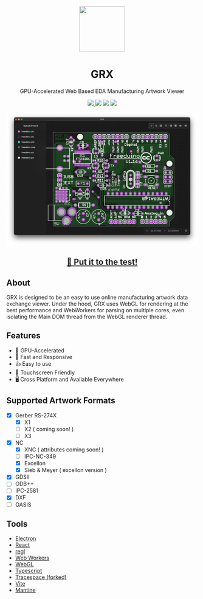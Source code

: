 <div align="center">
  <a title="GRX" href="https://grx.electronicloud.app/">
    <img src="./resources/icon.png" width="120" height="120">
  </a>
  <h1>GRX</h1>
  <p>GPU-Accelerated Web Based EDA Manufacturing Artwork Viewer</p>
  <a title="GRX" href="https://grx.electronicloud.app/">
    <img src="https://img.shields.io/website?label=grx.electronicloud.app&url=https%3A%2F%2Fgrx.electronicloud.app%2F">
  </a>
  <img src="https://img.shields.io/github/package-json/v/hpcreery/grx">
  <img src="https://img.shields.io/github/actions/workflow/status/hpcreery/grx/release.yml">
  <img src="https://img.shields.io/github/license/hpcreery/grx">
</div>

![preview](/resources/screenshot-v3.1-dark.png)

<div align="center">
 <h2><a href="https://grx.electronicloud.app/">🔗 Put it to the test!</a></h2>
</div>

## About

GRX is designed to be an easy to use online manufacturing artwork data exchange viewer. Under the hood, GRX uses WebGL for rendering at the best performance and WebWorkers for parsing on multiple cores, even isolating the Main DOM thread from the WebGL renderer thread.

## Features

- 🚀 GPU-Accelerated
- 🏃 Fast and Responsive
- 👍 Easy to use
- 🤏 Touchscreen Friendly
- 🖥 Cross Platform and Available Everywhere

## Supported Artwork Formats

- [x] Gerber RS-274X
  - [x] X1
  - [ ] X2 ( coming soon! )
  - [ ] X3
- [x] NC
  - [x] XNC ( attributes coming soon! )
  - [ ] IPC-NC-349
  - [x] Excellon
  - [x] Sieb & Meyer ( excellon version )
- [x] GDSII
- [ ] ODB++
- [ ] IPC-2581
- [x] DXF
- [ ] OASIS

## Tools

- [Electron](https://electronjs.org/)
- [React](https://reactjs.org/)
- [regl](http://regl.party/)
- [Web Workers](https://developer.mozilla.org/en-US/docs/Web/API/Web_Workers_API)
- [WebGL](https://developer.mozilla.org/en-US/docs/Web/API/WebGL_API)
- [Typescript](https://www.typescriptlang.org/)
- [Tracespace (forked)](https://github.com/hpcreery/tracespace)
- [Vite](https://vitejs.dev/)
- [Mantine](https://mantine.dev/)
